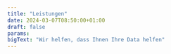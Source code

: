 ```yaml
---
title: "Leistungen"
date: 2024-03-07T08:50:00+01:00
draft: false
params:
bigText: "Wir helfen, dass Ihnen Ihre Data helfen"
---
```

